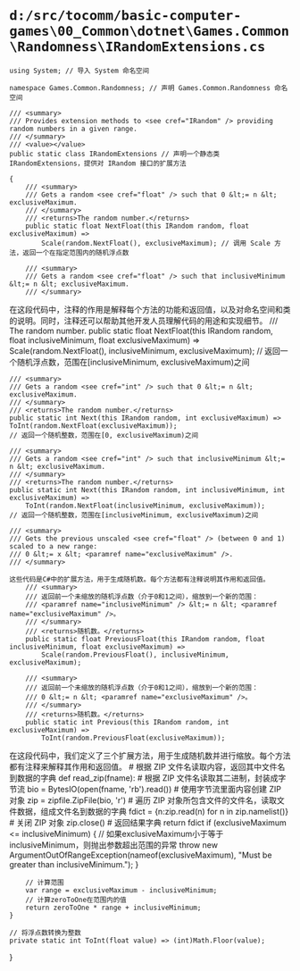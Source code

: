 # `d:/src/tocomm/basic-computer-games\00_Common\dotnet\Games.Common\Randomness\IRandomExtensions.cs`

```
using System; // 导入 System 命名空间

namespace Games.Common.Randomness; // 声明 Games.Common.Randomness 命名空间

/// <summary>
/// Provides extension methods to <see cref="IRandom" /> providing random numbers in a given range.
/// </summary>
/// <value></value>
public static class IRandomExtensions // 声明一个静态类 IRandomExtensions，提供对 IRandom 接口的扩展方法

{
    /// <summary>
    /// Gets a random <see cref="float" /> such that 0 &lt;= n &lt; exclusiveMaximum.
    /// </summary>
    /// <returns>The random number.</returns>
    public static float NextFloat(this IRandom random, float exclusiveMaximum) =>
        Scale(random.NextFloat(), exclusiveMaximum); // 调用 Scale 方法，返回一个在指定范围内的随机浮点数

    /// <summary>
    /// Gets a random <see cref="float" /> such that inclusiveMinimum &lt;= n &lt; exclusiveMaximum.
    /// </summary>
```
在这段代码中，注释的作用是解释每个方法的功能和返回值，以及对命名空间和类的说明。同时，注释还可以帮助其他开发人员理解代码的用途和实现细节。
    /// <returns>The random number.</returns>
    public static float NextFloat(this IRandom random, float inclusiveMinimum, float exclusiveMaximum) =>
        Scale(random.NextFloat(), inclusiveMinimum, exclusiveMaximum);
    // 返回一个随机浮点数，范围在[inclusiveMinimum, exclusiveMaximum)之间

    /// <summary>
    /// Gets a random <see cref="int" /> such that 0 &lt;= n &lt; exclusiveMaximum.
    /// </summary>
    /// <returns>The random number.</returns>
    public static int Next(this IRandom random, int exclusiveMaximum) => ToInt(random.NextFloat(exclusiveMaximum));
    // 返回一个随机整数，范围在[0, exclusiveMaximum)之间

    /// <summary>
    /// Gets a random <see cref="int" /> such that inclusiveMinimum &lt;= n &lt; exclusiveMaximum.
    /// </summary>
    /// <returns>The random number.</returns>
    public static int Next(this IRandom random, int inclusiveMinimum, int exclusiveMaximum) =>
        ToInt(random.NextFloat(inclusiveMinimum, exclusiveMaximum));
    // 返回一个随机整数，范围在[inclusiveMinimum, exclusiveMaximum)之间

    /// <summary>
    /// Gets the previous unscaled <see cref="float" /> (between 0 and 1) scaled to a new range:
    /// 0 &lt;= x &lt; <paramref name="exclusiveMaximum" />.
    /// </summary>
```
这些代码是C#中的扩展方法，用于生成随机数。每个方法都有注释说明其作用和返回值。
    /// <summary>
    /// 返回前一个未缩放的随机浮点数（介于0和1之间），缩放到一个新的范围：
    /// <paramref name="inclusiveMinimum" /> &lt;= n &lt; <paramref name="exclusiveMaximum" />。
    /// </summary>
    /// <returns>随机数。</returns>
    public static float PreviousFloat(this IRandom random, float inclusiveMinimum, float exclusiveMaximum) =>
        Scale(random.PreviousFloat(), inclusiveMinimum, exclusiveMaximum);

    /// <summary>
    /// 返回前一个未缩放的随机浮点数（介于0和1之间），缩放到一个新的范围：
    /// 0 &lt;= n &lt; <paramref name="exclusiveMaximum" />。
    /// </summary>
    /// <returns>随机数。</returns>
    public static int Previous(this IRandom random, int exclusiveMaximum) =>
        ToInt(random.PreviousFloat(exclusiveMaximum));
```
在这段代码中，我们定义了三个扩展方法，用于生成随机数并进行缩放。每个方法都有注释来解释其作用和返回值。
    # 根据 ZIP 文件名读取内容，返回其中文件名到数据的字典
    def read_zip(fname):
        # 根据 ZIP 文件名读取其二进制，封装成字节流
        bio = BytesIO(open(fname, 'rb').read())
        # 使用字节流里面内容创建 ZIP 对象
        zip = zipfile.ZipFile(bio, 'r')
        # 遍历 ZIP 对象所包含文件的文件名，读取文件数据，组成文件名到数据的字典
        fdict = {n:zip.read(n) for n in zip.namelist()}
        # 关闭 ZIP 对象
        zip.close()
        # 返回结果字典
        return fdict
        if (exclusiveMaximum <= inclusiveMinimum)
        {
            // 如果exclusiveMaximum小于等于inclusiveMinimum，则抛出参数超出范围的异常
            throw new ArgumentOutOfRangeException(nameof(exclusiveMaximum), "Must be greater than inclusiveMinimum.");
        }

        // 计算范围
        var range = exclusiveMaximum - inclusiveMinimum;
        // 计算zeroToOne在范围内的值
        return zeroToOne * range + inclusiveMinimum;
    }

    // 将浮点数转换为整数
    private static int ToInt(float value) => (int)Math.Floor(value);
}
```